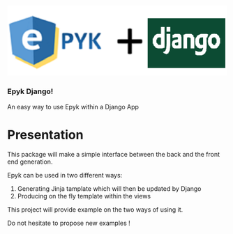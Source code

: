 
![](https://raw.githubusercontent.com/epykure/epyk-django/master/epykDjango/static/images/logo.ico)

### Epyk Django!


An easy way to use Epyk within a Django App


Presentation
================================
This package will make a simple interface between the back and the front end generation.

Epyk can be used in two different ways:

1. Generating Jinja tamplate which will then be updated by Django
2. Producing on the fly template within the views

This project will provide example on the two ways of using it.

Do not hesitate to propose new examples !